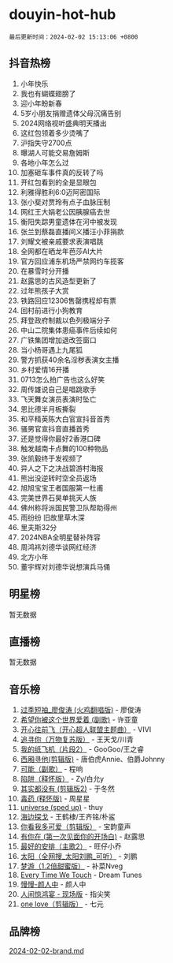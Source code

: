 # douyin-hot-hub

`最后更新时间：2024-02-02 15:13:06 +0800`

## 抖音热榜

1. 小年快乐
1. 我也有蝴蝶翅膀了
1. 迎小年盼新春
1. 5岁小朋友捐赠遗体父母沉痛告别
1. 2024网络视听盛典明天播出
1. 这红包领着多少烫嘴了
1. 沪指失守2700点
1. 曝湖人可能交易詹姆斯
1. 各地小年怎么过
1. 加塞砸车事件真的反转了吗
1. 开红包看到的全是显眼包
1. 利雅得胜利6:0迈阿密国际
1. 张小斐对贾玲有点子血脉压制
1. 网红王大娟老公因胰腺癌去世
1. 衡阳失踪男童遗体在河中被发现
1. 张兰到蔡磊直播间义播汪小菲捐款
1. 刘耀文被亲戚要求表演唱跳
1. 全网都在晒龙年芭莎AI大片
1. 官方回应浦东机场严禁网约车揽客
1. 在暴雪时分开播
1. 赵露思的古风造型更新了
1. 过年熊孩子大赏
1. 铁路回应12306售罄携程却有票
1. 回村前进行小狗教育
1. 拜登政府制裁以色列极端分子
1. 中山二院集体患癌事件后续如何
1. 广铁集团增加退改签窗口
1. 当小杨哥遇上九尾狐
1. 警方抓获40余名淫秽表演女主播
1. 乡村爱情16开播
1. 0713怎么拍广告也这么好笑
1. 周传雄说自己是唱跳歌手
1. 飞天舞女演员表演时坠亡
1. 恩比德半月板撕裂
1. 和平精英陈大白官宣抖音首秀
1. 骚男官宣抖音直播首秀
1. 还是觉得你最好2香港口碑
1. 触发越南卡点舞的100种物品
1. 张凯毅终于发视频了
1. 异人之下之决战碧游村海报
1. 熊出没逆转时空全员返场
1. 旭旭宝宝王者国服第一杜甫
1. 完美世界石昊单挑天人族
1. 佛州称将派国民警卫队帮助得州
1. 雨纷纷 旧故里草木深
1. 里夫斯32分
1. 2024NBA全明星替补阵容
1. 周鸿祎刘德华谈网红经济
1. 北方小年
1. 董宇辉对刘德华说想演兵马俑

## 明星榜

暂无数据

## 直播榜

暂无数据

## 音乐榜

1. [过季短袖_廖俊涛 (火鸡翻唱版)](https://sf3-cdn-tos.douyinstatic.com/obj/tos-cn-ve-2774/ogQVJl0tRBKxQgZji7YClFEBrVDeHpPTWfCZbQ) - 廖俊涛
1. [希望你被这个世界爱着 (副歌)](https://sf3-cdn-tos.douyinstatic.com/obj/tos-cn-ve-2774/oUHCmWQfZlE3QQBKBeD8rCFLpJzPgCpImhsxMt) - 许亚童
1. [开心往前飞（开心超人联盟主题曲）](https://sf5-hl-cdn-tos.douyinstatic.com/obj/tos-cn-ve-2774/9d8fb7c82cf1421fb93a9fe925275e0a) - VIVI
1. [追寻你（万物复苏版）](https://sf3-cdn-tos.douyinstatic.com/obj/tos-cn-ve-2774/oYeAZJsbjIDit9APmBg8u6uDUQnHmoCf3gbo74) - 王天戈/川青
1. [我的纸飞机（片段2）](https://sf3-cdn-tos.douyinstatic.com/obj/tos-cn-ve-2774/oM2ZrKcg2CD5AeRB2gkeXOFB1IxAGJdZPazYHf) - GooGoo/王之睿
1. [西厢寻他(剪辑版)](https://sf6-cdn-tos.douyinstatic.com/obj/tos-cn-ve-2774/oUsAVfAQKlRNxEv5qxvIB8o5qmIWUcXbzJKJhw) - 唐伯虎Annie、伯爵Johnny
1. [可能（副歌）](https://sf6-cdn-tos.douyinstatic.com/obj/tos-cn-ve-2774/cde1731888894259b333569393c2fb51) - 程响
1. [陷阱（释怀版）](https://sf6-cdn-tos.douyinstatic.com/obj/tos-cn-ve-2774/oE8C21LeZrzKLDFfQYgMzx4GAIHageG5IzayY7) - Zy/白允y
1. [其实都没有 (剪辑版2)](https://sf3-cdn-tos.douyinstatic.com/obj/tos-cn-ve-2774/oEBNQenHZtBhxYjGgUDQk0BCHTigQafgFlbQ7k) - 于冬然
1. [毒药 (释怀版)](https://sf3-cdn-tos.douyinstatic.com/obj/tos-cn-ve-2774/oYILMEAzspdZBIzy4frJNB8ZHPHWAhiwowd4Ad) - 周星星
1. [universe (sped up)](https://sf5-hl-cdn-tos.douyinstatic.com/obj/tos-cn-ve-2774/oIQnurQLDCsdYeegkM4CKuVb23MZBXtX6QB8bv) - thuy
1. [海边探戈](https://sf3-cdn-tos.douyinstatic.com/obj/tos-cn-ve-2774/os9gE0VQCGqt6VQkZDyBBYvfSDY0QFe3vVmubn) - 王鹤棣/王齐铭/朴鲨
1. [你看我多可爱（剪辑版）](https://sf5-hl-cdn-tos.douyinstatic.com/obj/tos-cn-ve-2774/018d241ee66a4a189b2fa9ea2fe3363d) - 宝韵童声
1. [有你在 (第一次见面你的开场白)](https://sf5-hl-cdn-tos.douyinstatic.com/obj/tos-cn-ve-2774/oAthrQ3ClJBfI57uBoFEgNDYtNCZ0TSYQQfxQ0) - 赵露思
1. [最好的安排（主歌2）](https://sf5-hl-cdn-tos.douyinstatic.com/obj/tos-cn-ve-2774/oMMZX1DuHpMwgoDztBmZswgQnbCeeANZxBHkFY) - 旺仔小乔
1. [太阳（全网搜_太阳刘鹏_可听）](https://sf5-hl-cdn-tos.douyinstatic.com/obj/tos-cn-ve-2774/ogWbyIQnlBFImVbeDocRdCIYtBHlbJXgfZMvgz) - 刘鹏
1. [梦游（1.2倍甜蜜版）](https://sf3-cdn-tos.douyinstatic.com/obj/tos-cn-ve-2774/o4gyAUm8hwufoEABmwVIiQtHsFuGzAEEWtNMzo) - 补菜Nveg
1. [Every Time We Touch](https://sf3-cdn-tos.douyinstatic.com/obj/tos-cn-ve-2774/ogN6lUKQeBBfEVhIOMikG1CcJjugxk1tztZyhP) - Dream Tunes
1. [慢慢-颜人中](https://sf5-hl-cdn-tos.douyinstatic.com/obj/tos-cn-ve-2774/ocjHNfBXdBxQNC8ZGAeoLMFTUgtBg8bkExunDC) - 颜人中
1. [人间惊鸿宴 - 现场版](https://sf5-hl-cdn-tos.douyinstatic.com/obj/tos-cn-ve-2774/osF4mrPePAf2Yv8Wfr5fATCHZwL5h1QiGQAKwz) - 指尖笑
1. [one love（剪辑版）](https://sf5-hl-cdn-tos.douyinstatic.com/obj/tos-cn-ve-2774/o4utbbKzHedACBQ0bkG7ZBgUvDQzbBDnYd1f1k) - 七元

## 品牌榜

[2024-02-02-brand.md](2024-02-02-brand.md)
